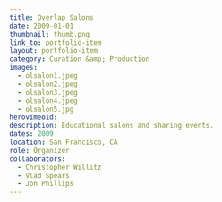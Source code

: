 ```yaml
---
title: Overlap Salons
date: 2009-01-01
thumbnail: thumb.png
link_to: portfolio-item
layout: portfolio-item
category: Curation &amp; Production
images:
  - olsalon1.jpeg
  - olsalon2.jpeg
  - olsalon3.jpeg
  - olsalon4.jpeg
  - olsalon5.jpg
herovimeoid:
description: Educational salons and sharing events.
dates: 2009
location: San Francisco, CA
role: Organizer
collaborators:
  - Christopher Willitz
  - Vlad Spears
  - Jon Phillips
---
```

